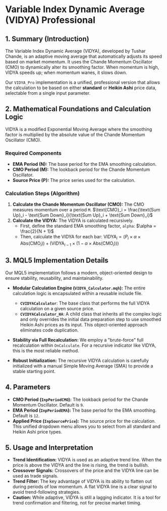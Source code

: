 # Variable Index Dynamic Average (VIDYA) Professional

## 1. Summary (Introduction)

The Variable Index Dynamic Average (VIDYA), developed by Tushar Chande, is an adaptive moving average that automatically adjusts its speed based on market momentum. It uses the Chande Momentum Oscillator (CMO) to dynamically alter its smoothing factor. When momentum is high, VIDYA speeds up; when momentum wanes, it slows down.

Our `VIDYA_Pro` implementation is a unified, professional version that allows the calculation to be based on either **standard** or **Heikin Ashi** price data, selectable from a single input parameter.

## 2. Mathematical Foundations and Calculation Logic

VIDYA is a modified Exponential Moving Average where the smoothing factor is multiplied by the absolute value of the Chande Momentum Oscillator (CMO).

### Required Components

* **EMA Period (N):** The base period for the EMA smoothing calculation.
* **CMO Period (M):** The lookback period for the Chande Momentum Oscillator.
* **Source Price (P):** The price series used for the calculation.

### Calculation Steps (Algorithm)

1. **Calculate the Chande Momentum Oscillator (CMO):** The CMO measures momentum over a period `M`.
    $\text{CMO}_i = \frac{\text{Sum Up}_i - \text{Sum Down}_i}{\text{Sum Up}_i + \text{Sum Down}_i}$
2. **Calculate the VIDYA:** The VIDYA is calculated recursively.
    * First, define the standard EMA smoothing factor, `alpha`:
        $\alpha = \frac{2}{N + 1}$
    * Then, calculate the VIDYA for each bar:
        $\text{VIDYA}_i = (P_i \times \alpha \times \text{Abs}(\text{CMO}_i)) + (\text{VIDYA}_{i-1} \times (1 - \alpha \times \text{Abs}(\text{CMO}_i)))$

## 3. MQL5 Implementation Details

Our MQL5 implementation follows a modern, object-oriented design to ensure stability, reusability, and maintainability.

* **Modular Calculation Engine (`VIDYA_Calculator.mqh`):**
    The entire calculation logic is encapsulated within a reusable include file.
  * **`CVIDYACalculator`**: The base class that performs the full VIDYA calculation on a given source price.
  * **`CVIDYACalculator_HA`**: A child class that inherits all the complex logic and only overrides the initial data preparation step to use smoothed Heikin Ashi prices as its input. This object-oriented approach eliminates code duplication.

* **Stability via Full Recalculation:** We employ a "brute-force" full recalculation within `OnCalculate`. For a recursive indicator like VIDYA, this is the most reliable method.

* **Robust Initialization:** The recursive VIDYA calculation is carefully initialized with a manual Simple Moving Average (SMA) to provide a stable starting point.

## 4. Parameters

* **CMO Period (`InpPeriodCMO`):** The lookback period for the Chande Momentum Oscillator. Default is `9`.
* **EMA Period (`InpPeriodEMA`):** The base period for the EMA smoothing. Default is `12`.
* **Applied Price (`InpSourcePrice`):** The source price for the calculation. This unified dropdown menu allows you to select from all standard and Heikin Ashi price types.

## 5. Usage and Interpretation

* **Trend Identification:** VIDYA is used as an adaptive trend line. When the price is above the VIDYA and the line is rising, the trend is bullish.
* **Crossover Signals:** Crossovers of the price and the VIDYA line can be used as trade signals.
* **Trend Filter:** The key advantage of VIDYA is its ability to flatten out during periods of low momentum. A flat VIDYA line is a clear signal to avoid trend-following strategies.
* **Caution:** While adaptive, VIDYA is still a lagging indicator. It is a tool for trend confirmation and filtering, not for precise market timing.
